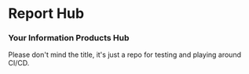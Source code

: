 # Report Hub
### Your Information Products Hub

Please don't mind the title, it's just a repo for testing and playing around CI/CD.